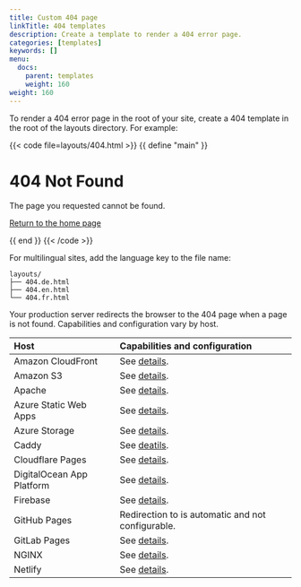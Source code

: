 ```yaml
---
title: Custom 404 page
linkTitle: 404 templates
description: Create a template to render a 404 error page.
categories: [templates]
keywords: []
menu:
  docs:
    parent: templates
    weight: 160
weight: 160
---
```


To render a 404 error page in the root of your site, create a 404 template in the root of the layouts directory. For example:

{{< code file=layouts/404.html >}}
{{ define "main" }}
  <h1>404 Not Found</h1>
  <p>The page you requested cannot be found.</p>
  <p>
    <a href="{{ .Site.Home.RelPermalink }}">
      Return to the home page
    </a>
  </p>
{{ end }}
{{< /code >}}

For multilingual sites, add the language key to the file name:

```text
layouts/
├── 404.de.html
├── 404.en.html
└── 404.fr.html
```

Your production server redirects the browser to the 404 page when a page is not found. Capabilities and configuration vary by host.

Host|Capabilities and configuration
:--|:--
Amazon CloudFront|See [details](https://docs.aws.amazon.com/AmazonCloudFront/latest/DeveloperGuide/GeneratingCustomErrorResponses.html).
Amazon S3|See [details](https://docs.aws.amazon.com/AmazonS3/latest/userguide/CustomErrorDocSupport.html).
Apache|See [details](https://httpd.apache.org/docs/2.4/custom-error.html).
Azure Static Web Apps|See [details](https://learn.microsoft.com/en-us/azure/static-web-apps/configuration#response-overrides).
Azure Storage|See [details](https://learn.microsoft.com/en-us/azure/storage/blobs/storage-blob-static-website#setting-up-a-static-website).
Caddy|See [deatils](https://caddyserver.com/docs/caddyfile/directives/handle_errors).
Cloudflare Pages|See [details](https://developers.cloudflare.com/pages/configuration/serving-pages/#not-found-behavior).
DigitalOcean App Platform|See [details](https://docs.digitalocean.com/products/app-platform/how-to/manage-static-sites/#configure-a-static-site).
Firebase|See [details](https://firebase.google.com/docs/hosting/full-config#404).
GitHub Pages|Redirection to is automatic and not configurable.
GitLab Pages|See [details](https://docs.gitlab.com/ee/user/project/pages/introduction.html#custom-error-codes-pages).
NGINX|See [details](https://nginx.org/en/docs/http/ngx_http_core_module.html#error_page).
Netlify|See [details](https://docs.netlify.com/routing/redirects/redirect-options/).
